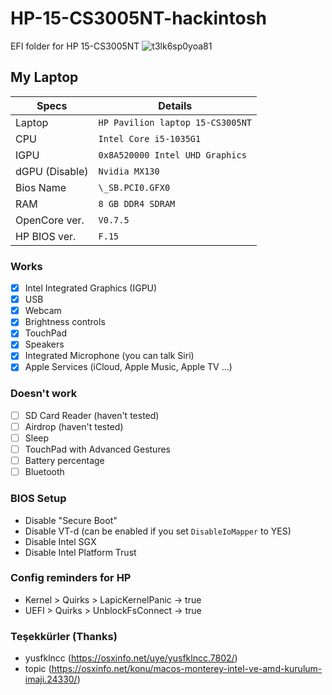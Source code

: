# HP-15-CS3005NT-hackintosh
EFI folder for HP 15-CS3005NT
![t3lk6sp0yoa81](https://user-images.githubusercontent.com/67108558/149613864-1c5eea80-f921-42c2-a888-c5da9b40db7d.png)        

## My Laptop
| Specs         | Details                    
| -----------   | ------------------------------- |
| Laptop        | `HP Pavilion laptop 15-CS3005NT`|
| CPU           | `Intel Core i5-1035G1`          |
| IGPU          | `0x8A520000 Intel UHD Graphics` |
| dGPU (Disable)| `Nvidia MX130`                  |
| Bios Name     | `\_SB.PCI0.GFX0`                |
| RAM           | `8 GB DDR4 SDRAM`               |
| OpenCore ver. | `V0.7.5`                        |
| HP BIOS ver.  | `F.15`                          |

### Works
- [x] Intel Integrated Graphics (IGPU)
- [x] USB
- [x] Webcam
- [x] Brightness controls
- [x] TouchPad
- [x] Speakers
- [x] Integrated Microphone (you can talk Siri)
- [x] Apple Services (iCloud, Apple Music, Apple TV ...)

### Doesn't work
- [ ] SD Card Reader (haven't tested)
- [ ] Airdrop (haven't tested)
- [ ] Sleep
- [ ] TouchPad with Advanced Gestures
- [ ] Battery percentage
- [ ] Bluetooth

### BIOS Setup
- Disable "Secure Boot"
- Disable VT-d (can be enabled if you set `DisableIoMapper` to YES)
- Disable Intel SGX
- Disable Intel Platform Trust

### Config reminders for HP
- Kernel > Quirks > LapicKernelPanic -> true
- UEFI > Quirks > UnblockFsConnect -> true

### Teşekkürler (Thanks)
- yusfklncc (https://osxinfo.net/uye/yusfklncc.7802/)
- topic (https://osxinfo.net/konu/macos-monterey-intel-ve-amd-kurulum-imaji.24330/)

